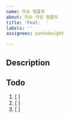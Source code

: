 ```yaml
---
name: 이슈 템플릿
about: 이슈 작성 템플릿
title: 'Feat:  '
labels: ''
assignees: yunhoknight

---
```


## Description
<!-- ex) Todo 기능 구현 -->

## Todo
1. [ ]
2. [ ]
3. [ ]
